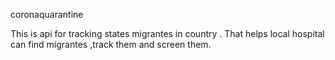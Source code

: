 coronaquarantine

This is api for tracking states migrantes in country . That helps local hospital can  find migrantes ,track them and screen them.
